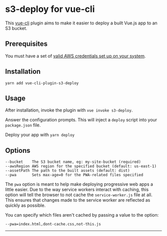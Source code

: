 s3-deploy for vue-cli
===

This [vue-cli](https://github.com/vuejs/vue-cli) plugin aims to make it easier to deploy a built Vue.js app to an S3 bucket.

Prerequisites
---

You must have a set of [valid AWS credentials set up on your system](https://docs.aws.amazon.com/cli/latest/userguide/cli-chap-getting-started.html).


Installation
---
```
yarn add vue-cli-plugin-s3-deploy
```

Usage
---

After installation, invoke the plugin with `vue invoke s3-deploy`.

Answer the configuration prompts. This will inject a `deploy` script into your
`package.json` file.

Deploy your app with `yarn deploy`

Options
---
```
--bucket    The S3 bucket name, eg: my-site-bucket (required)
--awsRegion AWS region for the specified bucket (default: us-east-1)
--assetPath The path to the built assets (default: dist)
--pwa       Sets max-age=0 for the PWA-related files specified
```

The `pwa` option is meant to help make deploying progressive web apps a little
easier. Due to the way service workers interact with caching, this option will tell
the browser to not cache the `service-worker.js` file at all. This ensures that changes made
to the service worker are reflected as quickly as possible.

You can specify which files aren't cached by passing a value to the option:

`--pwa=index.html,dont-cache.css,not-this.js`

---
